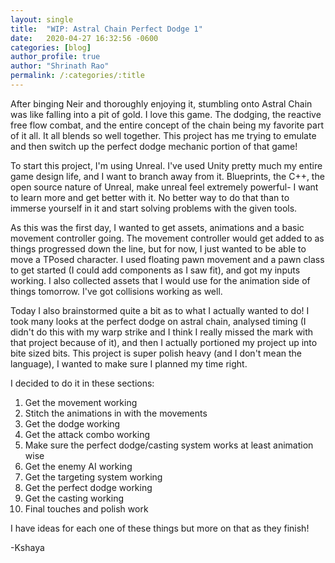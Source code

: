 ```yaml
---
layout: single
title:  "WIP: Astral Chain Perfect Dodge 1"
date:   2020-04-27 16:32:56 -0600
categories: [blog] 
author_profile: true
author: "Shrinath Rao"
permalink: /:categories/:title
---
```

After binging Neir and thoroughly enjoying it, stumbling onto Astral Chain was like falling into a pit of gold. I love this game. The dodging, the reactive free flow combat, and the entire concept of the chain being my favorite part of it all. It all blends so well together. This project has me trying to emulate and then switch up the perfect dodge mechanic portion of that game!

To start this project, I'm using Unreal. I've used Unity pretty much my entire game design life, and I want to branch away from it. Blueprints, the C++, the open source nature of Unreal, make unreal feel extremely powerful- I want to learn more and get better with it. No better way to do that than to immerse yourself in it and start solving problems with the given tools.

As this was the first day, I wanted to get assets, animations and a basic movement controller going. The movement controller would get added to as things progressed down the line, but for now, I just wanted to be able to move a TPosed character. I used floating pawn movement and a pawn class to get started (I could add components as I saw fit), and got my inputs working. I also collected assets that I would use for the animation side of things tomorrow. I've got collisions working as well.

Today I also brainstormed quite a bit as to what I actually wanted to do! I took many looks at the perfect dodge on astral chain, analysed timing (I didn't do this with my warp strike and I think I really missed the mark with that project because of it), and then I actually portioned my project up into bite sized bits. This project is super polish heavy (and I don't mean the language), I wanted to make sure I planned my time right.

I decided to do it in these sections: 
1. Get the movement working 
2. Stitch the animations in with the movements 
3. Get the dodge working 
4. Get the attack combo working 
5. Make sure the perfect dodge/casting system works at least animation wise 
6. Get the enemy AI working 
7. Get the targeting system working 
8. Get the perfect dodge working 
9. Get the casting working 
10. Final touches and polish work

I have ideas for each one of these things but more on that as they finish!

-Kshaya


